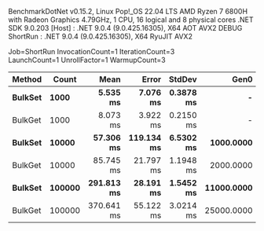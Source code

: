 
BenchmarkDotNet v0.15.2, Linux Pop!_OS 22.04 LTS
AMD Ryzen 7 6800H with Radeon Graphics 4.79GHz, 1 CPU, 16 logical and 8 physical cores
.NET SDK 9.0.203
  [Host]   : .NET 9.0.4 (9.0.425.16305), X64 AOT AVX2 DEBUG
  ShortRun : .NET 9.0.4 (9.0.425.16305), X64 RyuJIT AVX2

Job=ShortRun  InvocationCount=1  IterationCount=3  
LaunchCount=1  UnrollFactor=1  WarmupCount=3  

 | Method      | Count      |           Mean |          Error |        StdDev |           Gen0 |      Gen1 |       Allocated |
 | ----------- | ---------- | -------------: | -------------: | ------------: | -------------: | --------: | --------------: |
 | **BulkSet** | **1000**   |   **5.535 ms** |   **7.076 ms** | **0.3878 ms** |          **-** |     **-** |      **981 KB** |
 | BulkGet     | 1000       |       8.073 ms |       3.922 ms |     0.2150 ms |              - |         - |      2101.15 KB |
 | **BulkSet** | **10000**  |  **57.306 ms** | **119.134 ms** | **6.5302 ms** |  **1000.0000** |     **-** |  **9565.19 KB** |
 | BulkGet     | 10000      |      85.745 ms |      21.797 ms |     1.1948 ms |      2000.0000 | 1000.0000 |     20863.18 KB |
 | **BulkSet** | **100000** | **291.813 ms** |  **28.191 ms** | **1.5452 ms** | **11000.0000** |     **-** | **95513.04 KB** |
 | BulkGet     | 100000     |     370.641 ms |      55.122 ms |     3.0214 ms |     25000.0000 | 4000.0000 |     207872.7 KB |
